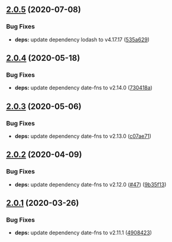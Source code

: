 ## [2.0.5](https://github.com/aquariuslt/nest-rabbitmq-appender/compare/v2.0.4...v2.0.5) (2020-07-08)


### Bug Fixes

* **deps:** update dependency lodash to v4.17.17 ([535a629](https://github.com/aquariuslt/nest-rabbitmq-appender/commit/535a629f0ea06afaa0ce294f214ee780a2f00d7f))

## [2.0.4](https://github.com/aquariuslt/nest-rabbitmq-appender/compare/v2.0.3...v2.0.4) (2020-05-18)


### Bug Fixes

* **deps:** update dependency date-fns to v2.14.0 ([730418a](https://github.com/aquariuslt/nest-rabbitmq-appender/commit/730418ad381b4bb250850bc751fc1c80aa509648))

## [2.0.3](https://github.com/aquariuslt/nest-rabbitmq-appender/compare/v2.0.2...v2.0.3) (2020-05-06)


### Bug Fixes

* **deps:** update dependency date-fns to v2.13.0 ([c07ae71](https://github.com/aquariuslt/nest-rabbitmq-appender/commit/c07ae71ae74337a3e6d12db1e660f62cb0ab61ec))

## [2.0.2](https://github.com/aquariuslt/nest-rabbitmq-appender/compare/v2.0.1...v2.0.2) (2020-04-09)


### Bug Fixes

* **deps:** update dependency date-fns to v2.12.0 ([#47](https://github.com/aquariuslt/nest-rabbitmq-appender/issues/47)) ([9b35f13](https://github.com/aquariuslt/nest-rabbitmq-appender/commit/9b35f13db8545b3920c4e6ec97578adc54f6179e))

## [2.0.1](https://github.com/aquariuslt/nest-rabbitmq-appender/compare/v2.0.0...v2.0.1) (2020-03-26)


### Bug Fixes

* **deps:** update dependency date-fns to v2.11.1 ([4908423](https://github.com/aquariuslt/nest-rabbitmq-appender/commit/4908423abd1d6466855000f44a3e643235383111))
